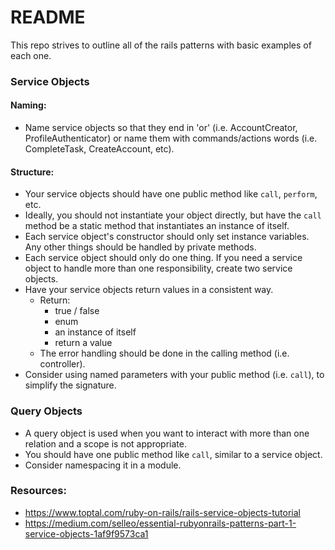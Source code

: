 # README
This repo strives to outline all of the rails patterns with basic examples of each one.

### Service Objects
#### Naming:
* Name service objects so that they end in 'or' (i.e. AccountCreator, ProfileAuthenticator) or name them with commands/actions words (i.e. CompleteTask, CreateAccount, etc).

#### Structure:
* Your service objects should have one public method like `call`, `perform`, etc.
* Ideally, you should not instantiate your object directly, but have the `call` method be a static method that instantiates an instance of itself.
* Each service object's constructor should only set instance variables. Any other things should be handled by private methods.
* Each service object should only do one thing. If you need a service object to handle more than one responsibility, create two service objects.
* Have your service objects return values in a consistent way.
  * Return:
    * true / false
    * enum
    * an instance of itself
    * return a value
  * The error handling should be done in the calling method (i.e. controller).
* Consider using named parameters with your public method (i.e. `call`), to simplify the signature.

### Query Objects
* A query object is used when you want to interact with more than one relation and a scope is not appropriate.
* You should have one public method like `call`, similar to a service object.
* Consider namespacing it in a module.

### Resources:
* https://www.toptal.com/ruby-on-rails/rails-service-objects-tutorial
* https://medium.com/selleo/essential-rubyonrails-patterns-part-1-service-objects-1af9f9573ca1